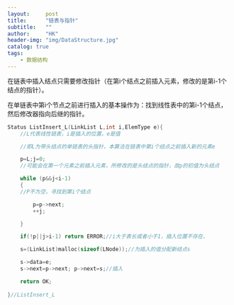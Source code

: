 ```yaml
---
layout:     post
title:      "链表与指针"
subtitle:   ""
author:     "HK"
header-img: "img/DataStructure.jpg"
catalog: true
tags:
    - 数据结构
---
```


在链表中插入结点只需要修改指针（在第i个结点之前插入元素，修改的是第i-1个结点的指针）。

在单链表中第i个节点之前进行插入的基本操作为：找到线性表中的第i-1个结点，然后修改器指向后继的指针。

```c
Status ListInsert_L(LinkList L,int i,ElemType e){
	//L代表线性链表，i是插入的位置，e是值

	//即L为带头结点的单链表的头指针，本算法在链表中第i个结点之前插入新的元素e

	p=L;j=0;
	//可能会在第一个元素之前插入元素，所修改的是头结点的指针，故p的初值为头结点

	while (p&&j<i-1)
	{
	//P不为空，寻找到第i个结点

		p=p->next;
		++j;

	}

	if(!p||j>i-1) return ERROR;//i大于表长或者小于1，插入位置不存在、

	s=(LinkList)malloc(sizeof(LNode));//为插入的值分配新结点s

	s->data=e;
	s->next=p->next; p->next=s;//插入

	return OK;
	
}//ListInsert_L
```